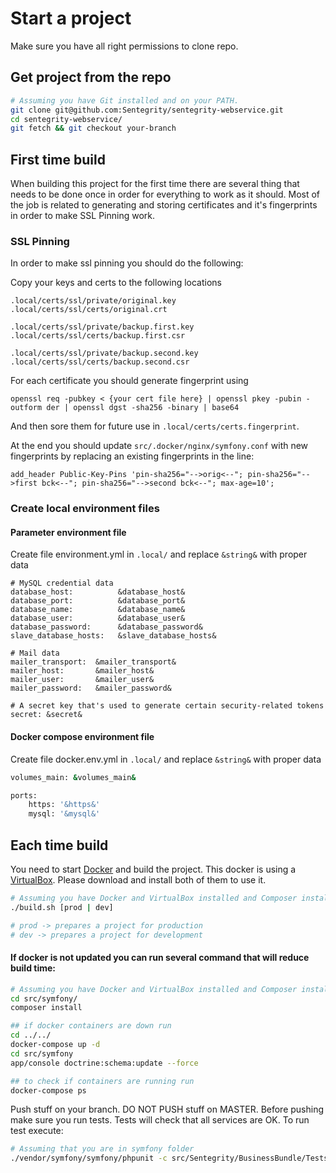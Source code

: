# Start a project

Make sure you have all right permissions to clone repo.

## Get project from the repo

```sh
# Assuming you have Git installed and on your PATH.
git clone git@github.com:Sentegrity/sentegrity-webservice.git
cd sentegrity-webservice/
git fetch && git checkout your-branch
```

## First time build

When building this project for the first time there are several thing that needs to be done once in order for everything to work as it should. Most of the job is related to generating and storing certificates and it's fingerprints in order to make SSL Pinning work.

### SSL Pinning
In order to make ssl pinning you should do the following:

Copy your keys and certs to the following locations
```
.local/certs/ssl/private/original.key
.local/certs/ssl/certs/original.crt

.local/certs/ssl/private/backup.first.key
.local/certs/ssl/certs/backup.first.csr

.local/certs/ssl/private/backup.second.key
.local/certs/ssl/certs/backup.second.csr
```

For each certificate you should generate fingerprint using
```
openssl req -pubkey < {your cert file here} | openssl pkey -pubin -outform der | openssl dgst -sha256 -binary | base64
```

And then sore them for future use in `.local/certs/certs.fingerprint`.

At the end you should update `src/.docker/nginx/symfony.conf` with new fingerprints by replacing an existing fingerprints in the line:
```
add_header Public-Key-Pins 'pin-sha256="-->orig<--"; pin-sha256="-->first bck<--"; pin-sha256="-->second bck<--"; max-age=10';
```


### Create local environment files

#### Parameter environment file
Create file environment.yml in `.local/` and replace `&string&` with proper data
```
# MySQL credential data
database_host:          &database_host&
database_port:          &database_port&
database_name:          &database_name&
database_user:          &database_user&
database_password:      &database_password&
slave_database_hosts:   &slave_database_hosts&

# Mail data
mailer_transport:  &mailer_transport&
mailer_host:       &mailer_host&
mailer_user:       &mailer_user&
mailer_password:   &mailer_password&

# A secret key that's used to generate certain security-related tokens
secret: &secret&
```

#### Docker compose environment file
Create file docker.env.yml in `.local/` and replace `&string&` with proper data
```sh
volumes_main: &volumes_main&

ports:
    https: '&https&'
    mysql: '&mysql&'
```

## Each time build
You need to start [Docker] and build the project. This docker is using a [VirtualBox]. Please download and install both of them to use it.

```sh
# Assuming you have Docker and VirtualBox installed and Composer installed on your PATH
./build.sh [prod | dev]

# prod -> prepares a project for production
# dev -> prepares a project for development
```

#### If docker is not updated you can run several command that will reduce build time:
```sh
# Assuming you have Docker and VirtualBox installed and Composer installed on your PATH
cd src/symfony/
composer install

## if docker containers are down run
cd ../../
docker-compose up -d
cd src/symfony
app/console doctrine:schema:update --force

## to check if containers are running run
docker-compose ps
```

Push stuff on your branch. DO NOT PUSH stuff on MASTER. Before pushing make sure you run tests. Tests will check that all services are OK. To run test execute:
```sh
# Assuming that you are in symfony folder
./vendor/symfony/symfony/phpunit -c src/Sentegrity/BusinessBundle/Tests/phpunit.xml
```

[composer]:https://getcomposer.org/download/
[Docker]:https://docs.docker.com/
[VirtualBox]:https://www.virtualbox.org/wiki/Downloads